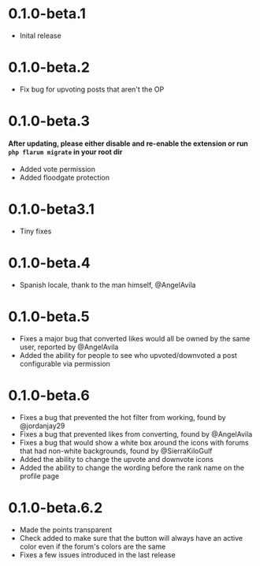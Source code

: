 # 0.1.0-beta.1 
* Inital release

# 0.1.0-beta.2
* Fix bug for upvoting posts that aren't the OP

# 0.1.0-beta.3
#### After updating, please either disable and re-enable the extension or run `php flarum migrate` in your root dir
* Added vote permission
* Added floodgate protection

# 0.1.0-beta3.1
* Tiny fixes

# 0.1.0-beta.4
* Spanish locale, thank to the man himself, @AngelAvila 

# 0.1.0-beta.5
* Fixes a major bug that converted likes would all be owned by the same user, reported by @AngelAvila 
* Added the ability for people to see who upvoted/downvoted a post configurable via permission

# 0.1.0-beta.6
* Fixes a bug that prevented the hot filter from working, found by @jordanjay29
* Fixes a bug that prevented likes from converting, found by @AngelAvila 
* Fixes a bug that would show a white box around the icons with forums that had non-white backgrounds, found by @SierraKiloGulf 
* Added the ability to change the upvote and downvote icons
* Added the ability to change the wording before the rank name on the profile page

# 0.1.0-beta.6.2 
* Made the points transparent
* Check added to make sure that the button will always have an active color even if the forum's colors are the same
* Fixes a few issues introduced in the last release 
